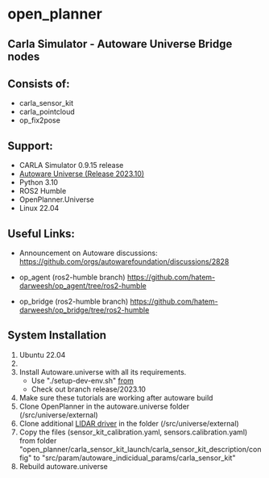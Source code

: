 # open_planner
## Carla Simulator - Autoware Universe Bridge nodes

## Consists of: 
- carla_sensor_kit
- carla_pointcloud
- op_fix2pose

## Support: 
- CARLA Simulator 0.9.15 release 
- [Autoware Universe (Release 2023.10)](https://github.com/autowarefoundation/autoware/tree/release/2023.10)
- Python 3.10 
- ROS2 Humble
- OpenPlanner.Universe
- Linux 22.04

## Useful Links: 
- Announcement on Autoware discussions: 
https://github.com/orgs/autowarefoundation/discussions/2828

- op_agent (ros2-humble branch)
https://github.com/hatem-darweesh/op_agent/tree/ros2-humble

- op_bridge (ros2-humble branch)
https://github.com/hatem-darweesh/op_bridge/tree/ros2-humble

## System Installation
1. Ubuntu 22.04
2. 
3. Install Autoware.universe with all its requirements.
   - Use "./setup-dev-env.sh" [from](https://autowarefoundation.github.io/autoware-documentation/main/installation/autoware/source-installation/)
   - Check out branch release/2023.10
5. Make sure these tutorials are working after autoware build
6. Clone OpenPlanner in the autoware.universe folder (/src/universe/external) 
7. Clone additional [LIDAR driver](https://github.com/autowarefoundation/awf_velodyne) in the folder (/src/universe/external)
8. Copy the files (sensor_kit_calibration.yaml, sensors.calibration.yaml) from folder "open_planner/carla_sensor_kit_launch/carla_sensor_kit_description/config" to "src/param/autoware_indicidual_params/carla_sensor_kit"
9. Rebuild autoware.universe

